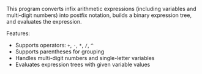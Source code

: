 This program converts infix arithmetic expressions (including variables and multi-digit numbers) into postfix notation, builds a binary expression tree, and evaluates the expression.

Features:
- Supports operators: `+`, `-`, `*`, `/`, `^`
- Supports parentheses for grouping
- Handles multi-digit numbers and single-letter variables
- Evaluates expression trees with given variable values
